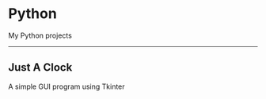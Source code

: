# Python
My Python projects

------------------

## Just A Clock
A simple GUI program using Tkinter

